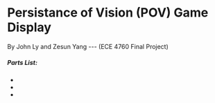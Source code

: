# Persistance of Vision (POV) Game Display
By John Ly and Zesun Yang --- (ECE 4760 Final Project)


##### Parts List:
- 
- 
- 


